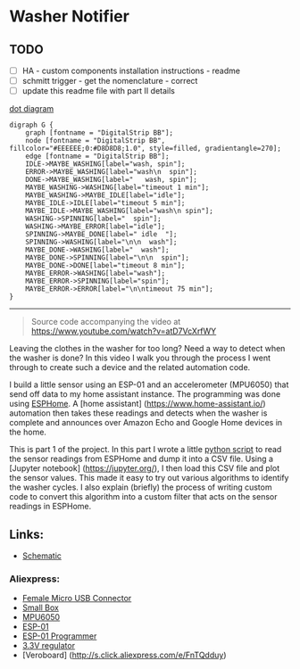 # Washer Notifier

## TODO
- [ ] HA - custom components installation instructions - readme
- [ ] schmitt trigger - get the nomenclature - correct
- [ ] update this readme file with part II details

[dot diagram](https://dreampuf.github.io/GraphvizOnline/#digraph%20G%20%7B%0A%20%20%20%20graph%20%5Bfontname%20%3D%20%22DigitalStrip%20BB%22%5D%3B%0A%20%20%20%20node%20%5Bfontname%20%3D%20%22DigitalStrip%20BB%22%2C%20fillcolor%3D%22%23EEEEEE%3B0%3A%23D8D8D8%3B1.0%22%2C%20style%3Dfilled%2C%20gradientangle%3D270%5D%3B%0A%20%20%20%20edge%20%5Bfontname%20%3D%20%22DigitalStrip%20BB%22%5D%3B%0A%20%20%20%20IDLE-%3EMAYBE_WASHING%5Blabel%3D%22wash%2C%20spin%22%5D%3B%0A%20%20%20%20ERROR-%3EMAYBE_WASHING%5Blabel%3D%22wash%5Cn%20%20spin%22%5D%3B%0A%20%20%20%20DONE-%3EMAYBE_WASHING%5Blabel%3D%22%20%20%20wash%2C%20spin%22%5D%3B%0A%20%20%20%20MAYBE_WASHING-%3EWASHING%5Blabel%3D%22timeout%201%20min%22%5D%3B%0A%20%20%20%20MAYBE_WASHING-%3EMAYBE_IDLE%5Blabel%3D%22idle%22%5D%3B%0A%20%20%20%20MAYBE_IDLE-%3EIDLE%5Blabel%3D%22timeout%205%20min%22%5D%3B%0A%20%20%20%20MAYBE_IDLE-%3EMAYBE_WASHING%5Blabel%3D%22wash%5Cn%20spin%22%5D%3B%0A%20%20%20%20WASHING-%3ESPINNING%5Blabel%3D%22%20%20spin%22%5D%3B%0A%20%20%20%20WASHING-%3EMAYBE_ERROR%5Blabel%3D%22idle%22%5D%3B%0A%20%20%20%20SPINNING-%3EMAYBE_DONE%5Blabel%3D%22%20idle%20%20%22%5D%3B%0A%20%20%20%20SPINNING-%3EWASHING%5Blabel%3D%22%5Cn%5Cn%20%20wash%22%5D%3B%0A%20%20%20%20MAYBE_DONE-%3EWASHING%5Blabel%3D%22%20%20wash%22%5D%3B%0A%20%20%20%20MAYBE_DONE-%3ESPINNING%5Blabel%3D%22%5Cn%5Cn%20%20spin%22%5D%3B%0A%20%20%20%20MAYBE_DONE-%3EDONE%5Blabel%3D%22timeout%208%20min%22%5D%3B%0A%20%20%20%20MAYBE_ERROR-%3EWASHING%5Blabel%3D%22wash%22%5D%3B%0A%20%20%20%20MAYBE_ERROR-%3ESPINNING%5Blabel%3D%22spin%22%5D%3B%0A%20%20%20%20MAYBE_ERROR-%3EERROR%5Blabel%3D%22%5Cn%5Cntimeout%2030%20min%22%5D%3B%0A%7D)

```
digraph G {
    graph [fontname = "DigitalStrip BB"];
    node [fontname = "DigitalStrip BB", fillcolor="#EEEEEE;0:#D8D8D8;1.0", style=filled, gradientangle=270];
    edge [fontname = "DigitalStrip BB"];
    IDLE->MAYBE_WASHING[label="wash, spin"];
    ERROR->MAYBE_WASHING[label="wash\n  spin"];
    DONE->MAYBE_WASHING[label="   wash, spin"];
    MAYBE_WASHING->WASHING[label="timeout 1 min"];
    MAYBE_WASHING->MAYBE_IDLE[label="idle"];
    MAYBE_IDLE->IDLE[label="timeout 5 min"];
    MAYBE_IDLE->MAYBE_WASHING[label="wash\n spin"];
    WASHING->SPINNING[label="  spin"];
    WASHING->MAYBE_ERROR[label="idle"];
    SPINNING->MAYBE_DONE[label=" idle  "];
    SPINNING->WASHING[label="\n\n  wash"];
    MAYBE_DONE->WASHING[label="  wash"];
    MAYBE_DONE->SPINNING[label="\n\n  spin"];
    MAYBE_DONE->DONE[label="timeout 8 min"];
    MAYBE_ERROR->WASHING[label="wash"];
    MAYBE_ERROR->SPINNING[label="spin"];
    MAYBE_ERROR->ERROR[label="\n\ntimeout 75 min"];
}
```

-------


> Source code accompanying the video at <https://www.youtube.com/watch?v=atD7VcXrfWY>

Leaving the clothes in the washer for too long? Need a way to detect when the washer is done?
In this video I walk you through the process I went through to create such a device and the
related automation code.

I build a little sensor using an ESP-01 and an accelerometer (MPU6050) that send off data to my
home assistant instance. The programming was done using [ESPHome](https://esphome.io/). A
[home assistant] (https://www.home-assistant.io/) automation then takes these readings and detects
when the washer is complete and announces over Amazon Echo and Google Home devices in the home.

This is part 1 of the project. In this part I wrote a little [python script](http://bit.ly/36YOT1f)
to read the sensor readings from ESPHome and dump it into a CSV file. Using a
[Jupyter notebook] (https://jupyter.org/),
I then load this CSV file and plot the sensor values. This made it easy to try out various
algorithms to identify the washer cycles.  I also explain (briefly) the process of writing custom
 code to convert this algorithm into a custom filter that acts on the sensor readings in ESPHome.

## Links:

* [Schematic](http://bit.ly/2rf4BGa)

### Aliexpress:
* [Female Micro USB Connector](http://s.click.aliexpress.com/e/CWPZ2ZrS)
* [Small Box](http://s.click.aliexpress.com/e/BXgpWTYM)
* [MPU6050](http://s.click.aliexpress.com/e/qs81hpFa)
* [ESP-01](http://s.click.aliexpress.com/e/5LVC1OKM)
* [ESP-01 Programmer](http://s.click.aliexpress.com/e/qNMsgQBm)
* [3.3V regulator](http://s.click.aliexpress.com/e/DyoqPbhW)
* [Veroboard] (http://s.click.aliexpress.com/e/FnTQdduy)